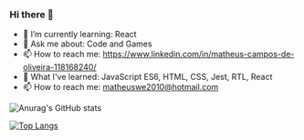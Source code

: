 ### Hi there 👋

<!--
**MatheusCdeOliveira/MatheusCdeOliveira** is a ✨ _special_ ✨ repository because its `README.md` (this file) appears on your GitHub profile.

Here are some ideas to get you started:

- 🔭 I’m currently working on ...
- 🌱 I’m currently learning: React
- 👯 I’m looking to collaborate on ...
- 💬 Ask me about ... 
...
- 😄 Pronouns: ...
- ⚡ Fun fact: ...
-->
- 🌱 I’m currently learning: React
- 💬 Ask me about: Code and Games
- 📫 How to reach me: https://www.linkedin.com/in/matheus-campos-de-oliveira-118168240/
- 🔭 What I've learned: JavaScript ES6, HTML, CSS, Jest, RTL, React
- 📫 How to reach me: matheuswe2010@hotmail.com

![Anurag's GitHub stats](https://github-readme-stats.vercel.app/api?username=MatheusCdeOliveira&show_icons=true&theme=onedark)

[![Top Langs](https://github-readme-stats.vercel.app/api/top-langs/?username=MatheusCdeOliveira)](https://github.com/anuraghazra/github-readme-stats)
